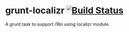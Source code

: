 grunt-localizr [![Build Status](https://travis-ci.org/paypal/kraken-js.png)](https://travis-ci.org/pvenkatakrishnan/grunt-localizr)
==============

A grunt task to support i18n using localizr module.
